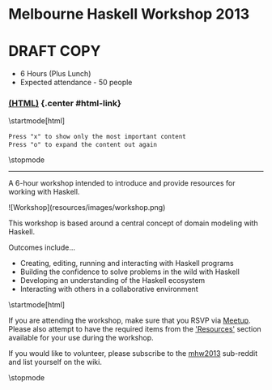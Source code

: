 

Melbourne Haskell Workshop 2013
===============================

# DRAFT COPY

* 6 Hours (Plus Lunch)
* Expected attendance - 50 people

<!-- Trickery to conditionally display the alternate format link -->

### [(HTML)](http://sordina.github.io/haskell_workshop/) {.center #html-link}

<div class="important">

<script type="text/javascript">
	document.getElementById('html-link').remove()
	document.write("<h3 class='center'><a href='workshop.pdf'>(PDF)</a></h3>")
</script>

\startmode[html]
~~~{.note .notitle}
Press "x" to show only the most important content
Press "o" to expand the content out again
~~~
\stopmode

</div>

-----

<div class="center important">

A 6-hour workshop intended to introduce and provide resources for working with Haskell.

</div>

<!-- http://upload.wikimedia.org/wikipedia/commons/0/0c/Potter's_workshop_VA.jpg -->
<div class="center"> ![Workshop](resources/images/workshop.png) </div>

This workshop is based around a central concept of domain modeling with Haskell.

Outcomes include...

* Creating, editing, running and interacting with Haskell programs
* Building the confidence to solve problems in the wild with Haskell
* Developing an understanding of the Haskell ecosystem
* Interacting with others in a collaborative environment

\startmode[html]
<div class="important note">

If you are attending the workshop, make sure that you RSVP via
[Meetup](http://www.meetup.com/Melbourne-Functional-User-Group-MFUG/events/132307572/).
Please also attempt to have the required items
from the ['Resources'](#resources) section available for your use during the workshop.

If you would like to volunteer, please subscribe to the [mhw2013](http://www.reddit.com/r/mhw2013/)
sub-reddit and list yourself on the wiki.

</div>
\stopmode
